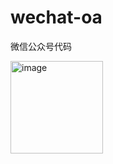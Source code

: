# wechat-oa

微信公众号代码

<img width="148" alt="image" src="https://github.com/user-attachments/assets/ae47aa97-9ccc-4f71-82df-aa06d93ce201" />
